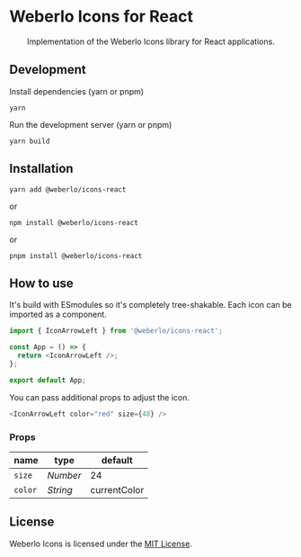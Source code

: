 # Weberlo Icons for React

<p align="center">
Implementation of the Weberlo Icons library for React applications.
<p>

## Development

Install dependencies  (yarn or pnpm)

```
yarn 
```

Run the development server (yarn or pnpm)

```
yarn build
```


## Installation

```
yarn add @weberlo/icons-react
```

or

```
npm install @weberlo/icons-react
```

or

```
pnpm install @weberlo/icons-react
```


## How to use

It's build with ESmodules so it's completely tree-shakable. Each icon can be imported as a component.

```js
import { IconArrowLeft } from '@weberlo/icons-react';

const App = () => {
  return <IconArrowLeft />;
};

export default App;
```

You can pass additional props to adjust the icon.

```js
<IconArrowLeft color="red" size={48} />
```

### Props

| name          | type     | default      |
| ------------- | -------- | ------------ |
| `size`        | _Number_ | 24           |
| `color`       | _String_ | currentColor |


## License

Weberlo Icons is licensed under the [MIT License](https://github.com/weberlo/weberlo-icons/blob/master/LICENSE).


